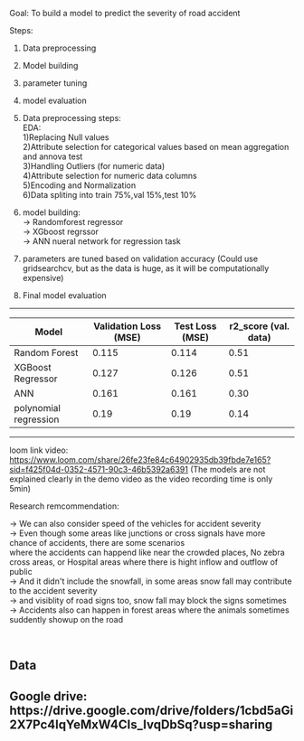 
Goal: To build a model to predict the severity of road accident

Steps:
1) Data preprocessing
2) Model building
3) parameter tuning
4) model evaluation

1) Data preprocessing steps: <br>
EDA:<br>
    1)Replacing Null values<br>
    2)Attribute selection for categorical values based on mean aggregation and annova test<br>
    3)Handling Outliers (for numeric data)<br>
    4)Attribute selection for numeric data columns<br>
    5)Encoding and Normalization<br>
    6)Data spliting into train 75%,val 15%,test 10%<br>

2) model building: <br>
-> Randomforest regressor<br>
-> XGboost regrssor<br>
-> ANN nueral network for regression task<br>

3) parameters are tuned based on validation accuracy 
(Could use gridsearchcv, but as the data is huge, as it will be computationally expensive)<br>

4) Final model evaluation <br>

___________________________________________________________________________________________
| Model                  | Validation Loss (MSE) | Test Loss (MSE) | r2_score (val. data) |
|------------------------|-----------------------|-----------------|----------------------|
| Random Forest          | 0.115                 | 0.114           | 0.51                 |
| XGBoost Regressor      | 0.127                 | 0.126           | 0.51                 | 
| ANN                    | 0.161                 | 0.161           | 0.30                 |               
| polynomial regression  | 0.19                  | 0.19            | 0.14                 |
-------------------------------------------------------------------------------------------

loom link video: https://www.loom.com/share/26fe23fe84c64902935db39fbde7e165?sid=f425f04d-0352-4571-90c3-46b5392a6391
(The models are not explained clearly in the demo video as the video recording time is only 5min)

Research remcommendation:

-> We can also consider speed of the vehicles for accident severity <br>
-> Even though some areas like junctions or cross signals have more chance of accidents, there are some scenarios <br>
where the accidents can happend like near the crowded places, No zebra cross areas, or Hospital areas where there is hight inflow and outflow of public<br>
-> And it didn't include the snowfall, in some areas snow fall may contribute to the accident severity<br>
-> and visiblity of road signs too, snow fall may block the signs sometimes<br>
-> Accidents also can happen in forest areas where the animals sometimes suddently showup on the road<br>

<br>
<h2>Data<h2> 
Google drive: https://drive.google.com/drive/folders/1cbd5aGi2X7Pc4lqYeMxW4CIs_IvqDbSq?usp=sharing
